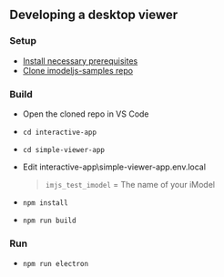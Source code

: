 ## Developing a desktop viewer

### Setup
- [Install necessary prerequisites]($docs/getting-started/development-prerequisites)
- [Clone imodeljs-samples repo](https://github.com/imodeljs/imodeljs-samples)

### Build
- Open the cloned repo in VS Code
- `cd interactive-app`
- `cd simple-viewer-app`
- Edit interactive-app\simple-viewer-app\.env.local
    > `imjs_test_imodel` = The name of your iModel<br/>

- `npm install`
- `npm run build`

### Run
- `npm run electron`


